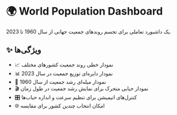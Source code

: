 # 🌍 World Population Dashboard

یک داشبورد تعاملی برای تجسم روندهای جمعیت جهانی از سال 1960 تا 2023.

## ✨ ویژگی‌ها

- 📈 نمودار خطی روند جمعیت کشورهای مختلف
- 📊 نمودار دایره‌ای توزیع جمعیت در سال 2023
- 🚀 نمودار میله‌ای رشد جمعیت از سال 1960
- 🎬 نمودار حبابی متحرک برای نمایش رشد جمعیت در طول زمان
- 🎛️ کنترل‌های انیمیشن برای تنظیم سرعت و اندازه حباب‌ها
- 🌐 امکان انتخاب چندین کشور برای مقایسه
